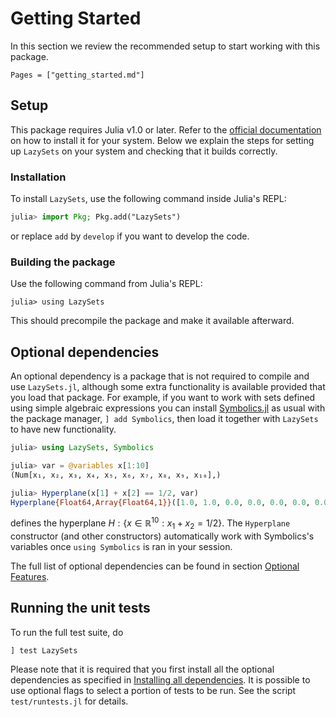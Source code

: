 # Getting Started

In this section we review the recommended setup to start working with this
package.

```@contents
Pages = ["getting_started.md"]
```

## Setup

This package requires Julia v1.0 or later.
Refer to the [official documentation](https://julialang.org/downloads/) on how
to install it for your system.
Below we explain the steps for setting up `LazySets` on your system and checking
that it builds correctly.


### Installation

To install `LazySets`, use the following command inside Julia's REPL:

```julia
julia> import Pkg; Pkg.add("LazySets")
```
or replace `add` by `develop` if you want to develop the code.


### Building the package

Use the following command from Julia's REPL:
```
julia> using LazySets
```
This should precompile the package and make it available afterward.


## Optional dependencies

An optional dependency is a package that is not required to compile and use `LazySets.jl`,
although some extra functionality is available provided that you load that package.
For example, if you want to work with sets defined using simple algebraic expressions you can install
[Symbolics.jl](https://github.com/JuliaSymbolics/Symbolics.jl) as usual with the package manager,
`] add Symbolics`, then load it together with `LazySets` to have new functionality.

```julia
julia> using LazySets, Symbolics

julia> var = @variables x[1:10]
(Num[x₁, x₂, x₃, x₄, x₅, x₆, x₇, x₈, x₉, x₁₀],)

julia> Hyperplane(x[1] + x[2] == 1/2, var)
Hyperplane{Float64,Array{Float64,1}}([1.0, 1.0, 0.0, 0.0, 0.0, 0.0, 0.0, 0.0, 0.0, 0.0], 0.5)
```
defines the hyperplane $H : \{ x \in \mathbb{R}^{10} : x_1 + x_2 = 1/2\}$. The `Hyperplane` constructor
(and other constructors) automatically work with Symbolics's variables once `using Symbolics` is ran
in your session.

The full list of optional dependencies can be found in section [Optional Features](@ref).

## Running the unit tests

To run the full test suite, do

```
] test LazySets
```
Please note that it is required that you first install all the optional dependencies as specified in [Installing all dependencies](@ref).
It is possible to use optional flags to select a portion of tests to be run. See the script `test/runtests.jl` for details.
